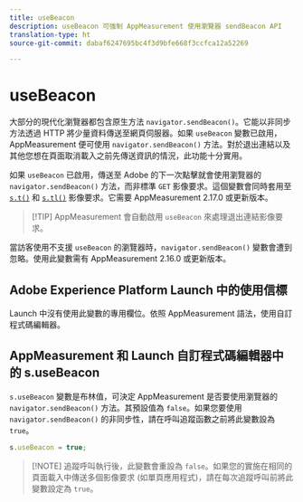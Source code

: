 ```yaml
---
title: useBeacon
description: useBeacon 可強制 AppMeasurement 使用瀏覽器 sendBeacon API
translation-type: ht
source-git-commit: dabaf6247695bc4f3d9bfe668f3ccfca12a52269

---
```



# useBeacon

大部分的現代化瀏覽器都包含原生方法 `navigator.sendBeacon()`。它能以非同步方法透過 HTTP 將少量資料傳送至網頁伺服器。如果 `useBeacon` 變數已啟用，AppMeasurement 便可使用 `navigator.sendBeacon()` 方法。對於退出連結以及其他您想在頁面取消載入之前先傳送資訊的情況，此功能十分實用。

如果 `useBeacon` 已啟用，傳送至 Adobe 的下一次點擊就會使用瀏覽器的 `navigator.sendBeacon()` 方法，而非標準 `GET` 影像要求。這個變數會同時套用至 [`s.t()`](../functions/t-method.md) 和 [`s.tl()`](../functions/tl-method.md) 影像要求。它需要 AppMeasurement 2.17.0 或更新版本。

>[!TIP] AppMeasurement 會自動啟用 `useBeacon` 來處理退出連結影像要求。

當訪客使用不支援 `useBeacon` 的瀏覽器時，`navigator.sendBeacon()` 變數會遭到忽略。使用此變數需有 AppMeasurement 2.16.0 或更新版本。

## Adobe Experience Platform Launch 中的使用信標

Launch 中沒有使用此變數的專用欄位。依照 AppMeasurement 語法，使用自訂程式碼編輯器。

## AppMeasurement 和 Launch 自訂程式碼編輯器中的 s.useBeacon

`s.useBeacon` 變數是布林值，可決定 AppMeasurement 是否要使用瀏覽器的 `navigator.sendBeacon()` 方法。其預設值為 `false`。如果您要使用 `navigator.sendBeacon()` 的非同步性，請在呼叫追蹤函數之前將此變數設為 `true`。

```js
s.useBeacon = true;
```

>[!NOTE] 追蹤呼叫執行後，此變數會重設為 `false`。如果您的實施在相同的頁面載入中傳送多個影像要求 (如單頁應用程式)，請在每次追蹤呼叫前將此變數設定為 `true`。
